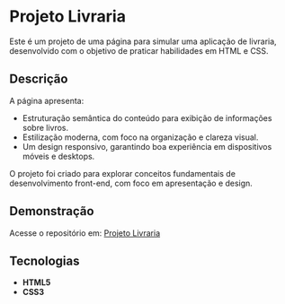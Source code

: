 # Projeto Livraria  

Este é um projeto de uma página para simular uma aplicação de livraria, desenvolvido com o objetivo de praticar habilidades em HTML e CSS.  

## Descrição  

A página apresenta:  
- Estruturação semântica do conteúdo para exibição de informações sobre livros.  
- Estilização moderna, com foco na organização e clareza visual.  
- Um design responsivo, garantindo boa experiência em dispositivos móveis e desktops.  

O projeto foi criado para explorar conceitos fundamentais de desenvolvimento front-end, com foco em apresentação e design.  

## Demonstração  

Acesse o repositório em: [Projeto Livraria](https://github.com/RyanLimeira/projeto-livraria/)  

## Tecnologias  

- **HTML5**  
- **CSS3**  
